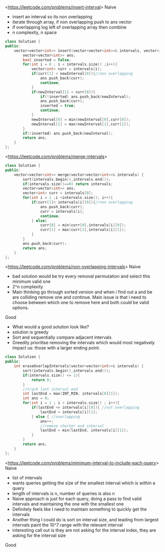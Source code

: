 <<https://leetcode.com/problems/insert-interval>>
Naive
- insert an interval so its non overlapping
- iterate through array, if non overlapping push to ans vector
- if overlapping log left of overlapping array then combine 
- n complexity, n space

```cpp
class Solution {
public:
    vector<vector<int>> insert(vector<vector<int>>& intervals, vector<int>& newInterval) {
        vector<vector<int>> ans;
        bool inserted = false;
        for(int i = 0 ; i < intervals.size() ;i++){
            vector<int> curr = intervals[i];
            if(curr[1] < newInterval[0]){//non overlapping
                ans.push_back(curr);
                continue;
            }
            if(newInterval[1] < curr[0]){
                if(!inserted) ans.push_back(newInterval);
                ans.push_back(curr);
                inserted = true;
                continue;
            }
            newInterval[0] = min(newInterval[0],curr[0]);
            newInterval[1] = max(newInterval[1],curr[1]);
        }
        if(!inserted) ans.push_back(newInterval);
        return ans;
    }
};
```
<<https://leetcode.com/problems/merge-intervals>>

```cpp
class Solution {
public:
    vector<vector<int>> merge(vector<vector<int>>& intervals) {
        sort(intervals.begin(),intervals.end());
        if(intervals.size()==0) return intervals;
        vector<vector<int>> ans;
        vector<int> curr = intervals[0];
        for(int i = 1 ;i <intervals.size(); i++){
            if(curr[1]< intervals[i][0]){//non overlapping
                ans.push_back(curr);
                curr = intervals[i];
                continue;
            } else{
                curr[0] = min(curr[0],intervals[i][0]);
                curr[1] = max(curr[1],intervals[i][1]);
            }
        }
        ans.push_back(curr);
        return ans;
    }
};
```

<<https://leetcode.com/problems/non-overlapping-intervals>>
Naive
- bad solution would be try every removal permutation and select this minimum valid one
- 2^n complexity
- Main thinking go through sorted version and when i find out a and be are colliding remove one and continue. Main issue is that i need to choose between which one to remove here and both could be valid options.

Good
- What would a good solution look like?
- solution is greedy
- Sort and sequentially compare adjacent intervals
- Greedily prioritise removing the intervals which would most negatively impact us: those with a larger ending point.

```cpp
class Solution {
public:
    int eraseOverlapIntervals(vector<vector<int>>& intervals) {
        sort(intervals.begin(),intervals.end());
        if(intervals.size() <= 1){
            return 0;
        }
        //track last interval end
        int lastEnd = max(INT_MIN, intervals[0][1]);
        int ans = 0;
        for(int i = 1 ; i < intervals.size() ; i++){
            if(lastEnd <= intervals[i][0]){ //not overlapping
                lastEnd = intervals[i][1];
            } else { //overlapping
                ans++;
                //remove shorter end interval
                lastEnd = min(lastEnd, intervals[i][1]);
            }
        }
        return ans;
    }
};
```

<<https://leetcode.com/problems/minimum-interval-to-include-each-query>>
Naive
- list of intervals
- wants queries getting the size of the smallest interval which is within a query
- length of intervals is n, number of queries is also n
- Naive approach is just for each query, doing a pass to find valid intervals and maintaining the one with the smallest one
- Definitely feels like I need to maintain something to quickly get the intervals
- Another thing I could do is sort on interval size, and leading from largest intervals paint the 10^7 range with the relevant interval
- interesting call out is they are not asking for the interval index, they are asking for the interval size

Good
